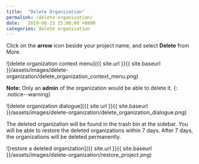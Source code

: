 ```yaml
---
title:  "Delete Organization"
permalink: /delete-organization/
date:   2019-08-23 15:00:00 +0800
categories: delete organization
---
```

Click on the **arrow** icon beside your project name, and select **Delete** from More.

![delete organization context menu]({{ site.url }}{{ site.baseurl }}/assets/images/delete-organization/delete_organization_context_menu.png)

**Note:** Only an **admin** of the organization would be able to delete it. 
{: .notice--warning}

![delete organization dialogue]({{ site.url }}{{ site.baseurl }}/assets/images/delete-organization/delete_organization_dialogue.png)

The deleted organization will be found in the trash bin at the sidebar. You will be able to restore the deleted organizations within 7 days. After 7 days, the organizations will be deleted permanently.


![restore a deleted organization]({{ site.url }}{{ site.baseurl }}/assets/images/delete-organization/restore_project.png)
